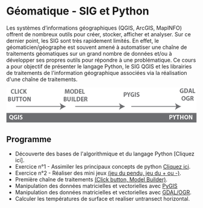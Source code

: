 # **Géomatique - SIG et Python** 

Les systèmes d’informations géographiques (QGIS, ArcGIS, MapINFO) offrent de nombreux outils pour créer, stocker, afficher et analyser. Sur ce dernier point, les SIG sont très rapidement limités. En effet, le géomaticien/géographe est souvent amené à automatiser une chaîne de traitements géomatiques sur un grand nombre de données et/ou à développer ses propres outils pour répondre à une problématique. Ce cours a pour objectif de présenter le langage Python, le SIG QGIS et les librairies de traitements de l'information géographique associées via la réalisation d'une chaîne de traitements. 

![objectif](images/6.png)

## **Programme**
- Découverte des bases de l'algorithmique et du langage Python [Cliquez ici].
- Exercice n°1  - Assimiler les principaux concepts de python [Cliquez ici](./exercice_1.html).
- Exercice n°2  - Réaliser des mini jeux [(jeu du pendu, jeu du + ou -)](./exercice_2.html).
- Première chaîne de traitements [(Click button, Model Builder)](./model_builder.html).
- Manipulation des données matricielles et vectorielles avec [PyGIS](./pyGis.html)
- Manipulation des données matricielles et vectorielles avec [GDAL/OGR](./gdalOgr.html).
- Calculer les températures de surface et realiser untransect horizontal.
